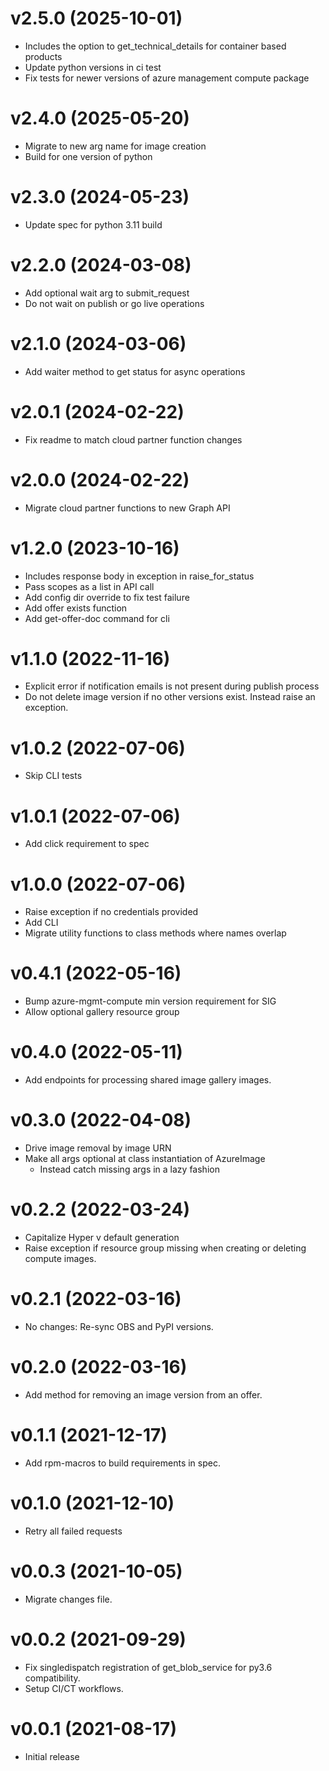 v2.5.0 (2025-10-01)
===================

- Includes the option to get_technical_details for container based products
- Update python versions in ci test
- Fix tests for newer versions of azure management compute package

v2.4.0 (2025-05-20)
===================

- Migrate to new arg name for image creation
- Build for one version of python

v2.3.0 (2024-05-23)
===================

- Update spec for python 3.11 build

v2.2.0 (2024-03-08)
===================

- Add optional wait arg to submit_request
- Do not wait on publish or go live operations

v2.1.0 (2024-03-06)
===================

- Add waiter method to get status for async operations

v2.0.1 (2024-02-22)
===================

- Fix readme to match cloud partner function changes

v2.0.0 (2024-02-22)
===================

- Migrate cloud partner functions to new Graph API

v1.2.0 (2023-10-16)
===================

- Includes response body in exception in raise_for_status
- Pass scopes as a list in API call
- Add config dir override to fix test failure
- Add offer exists function
- Add get-offer-doc command for cli

v1.1.0 (2022-11-16)
===================

- Explicit error if notification emails is not present
  during publish process
- Do not delete image version if no other versions exist.
  Instead raise an exception.

v1.0.2 (2022-07-06)
===================

- Skip CLI tests

v1.0.1 (2022-07-06)
===================

- Add click requirement to spec

v1.0.0 (2022-07-06)
===================

- Raise exception if no credentials provided
- Add CLI
- Migrate utility functions to class methods where names overlap

v0.4.1 (2022-05-16)
===================

- Bump azure-mgmt-compute min version requirement for SIG
- Allow optional gallery resource group

v0.4.0 (2022-05-11)
===================

- Add endpoints for processing shared image gallery images.

v0.3.0 (2022-04-08)
===================

- Drive image removal by image URN
- Make all args optional at class instantiation of AzureImage
  + Instead catch missing args in a lazy fashion

v0.2.2 (2022-03-24)
===================

- Capitalize Hyper v default generation
- Raise exception if resource group missing when creating or
  deleting compute images.

v0.2.1 (2022-03-16)
===================

- No changes: Re-sync OBS and PyPI versions.

v0.2.0 (2022-03-16)
===================

- Add method for removing an image version from an offer.

v0.1.1 (2021-12-17)
===================

- Add rpm-macros to build requirements in spec.

v0.1.0 (2021-12-10)
===================

- Retry all failed requests

v0.0.3 (2021-10-05)
===================

- Migrate changes file.

v0.0.2 (2021-09-29)
===================

- Fix singledispatch registration of get_blob_service for py3.6
  compatibility.
- Setup CI/CT workflows.

v0.0.1 (2021-08-17)
===================

- Initial release


